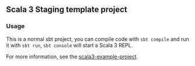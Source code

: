 ## Scala 3 Staging template project

### Usage

This is a normal sbt project, you can compile code with `sbt compile` and run it
with `sbt run`, `sbt console` will start a Scala 3 REPL.

For more information, see the
[scala3-example-project](https://github.com/scala/scala3-example-project/blob/main/README.md).
